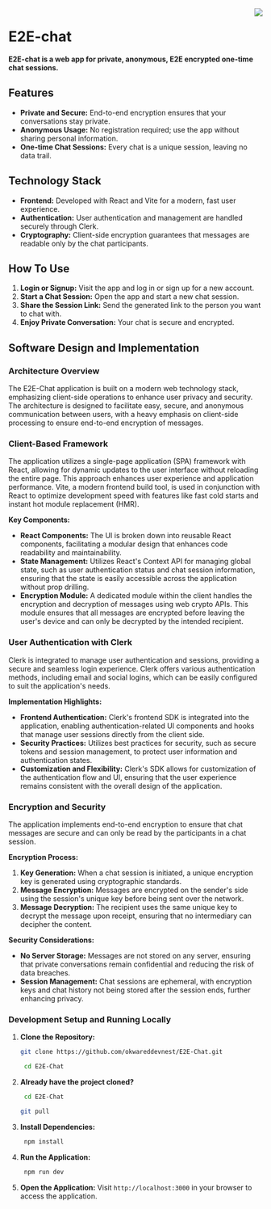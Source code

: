 <img align="right" src="https://user-images.githubusercontent.com/53393266/177538578-de6100bf-603f-497c-8802-ba6879a01c6f.png">

# E2E-chat

**E2E-chat is a web app for private, anonymous, E2E encrypted one-time chat sessions.**

## Features

- **Private and Secure:** End-to-end encryption ensures that your conversations stay private.
- **Anonymous Usage:** No registration required; use the app without sharing personal information.
- **One-time Chat Sessions:** Every chat is a unique session, leaving no data trail.

## Technology Stack

- **Frontend:** Developed with React and Vite for a modern, fast user experience.
- **Authentication:** User authentication and management are handled securely through Clerk.
- **Cryptography:** Client-side encryption guarantees that messages are readable only by the chat participants.

## How To Use 

1. **Login or Signup:** Visit the app and log in or sign up for a new account.
2. **Start a Chat Session:** Open the app and start a new chat session.
3. **Share the Session Link:** Send the generated link to the person you want to chat with.
4. **Enjoy Private Conversation:** Your chat is secure and encrypted.

## Software Design and Implementation

### Architecture Overview
The E2E-Chat application is built on a modern web technology stack, emphasizing client-side operations to enhance user privacy and security. The architecture is designed to facilitate easy, secure, and anonymous communication between users, with a heavy emphasis on client-side processing to ensure end-to-end encryption of messages.

### Client-Based Framework
The application utilizes a single-page application (SPA) framework with React, allowing for dynamic updates to the user interface without reloading the entire page. This approach enhances user experience and application performance. Vite, a modern frontend build tool, is used in conjunction with React to optimize development speed with features like fast cold starts and instant hot module replacement (HMR).

**Key Components:**
- **React Components:** The UI is broken down into reusable React components, facilitating a modular design that enhances code readability and maintainability.
- **State Management:** Utilizes React's Context API for managing global state, such as user authentication status and chat session information, ensuring that the state is easily accessible across the application without prop drilling.
- **Encryption Module:** A dedicated module within the client handles the encryption and decryption of messages using web crypto APIs. This module ensures that all messages are encrypted before leaving the user's device and can only be decrypted by the intended recipient.

### User Authentication with Clerk
Clerk is integrated to manage user authentication and sessions, providing a secure and seamless login experience. Clerk offers various authentication methods, including email and social logins, which can be easily configured to suit the application's needs.

**Implementation Highlights:**
- **Frontend Authentication:** Clerk's frontend SDK is integrated into the application, enabling authentication-related UI components and hooks that manage user sessions directly from the client side.
- **Security Practices:** Utilizes best practices for security, such as secure tokens and session management, to protect user information and authentication states.
- **Customization and Flexibility:** Clerk's SDK allows for customization of the authentication flow and UI, ensuring that the user experience remains consistent with the overall design of the application.

### Encryption and Security
The application implements end-to-end encryption to ensure that chat messages are secure and can only be read by the participants in a chat session.

**Encryption Process:**
1. **Key Generation:** When a chat session is initiated, a unique encryption key is generated using cryptographic standards.
2. **Message Encryption:** Messages are encrypted on the sender's side using the session's unique key before being sent over the network.
3. **Message Decryption:** The recipient uses the same unique key to decrypt the message upon receipt, ensuring that no intermediary can decipher the content.

**Security Considerations:**
- **No Server Storage:** Messages are not stored on any server, ensuring that private conversations remain confidential and reducing the risk of data breaches.
- **Session Management:** Chat sessions are ephemeral, with encryption keys and chat history not being stored after the session ends, further enhancing privacy.

### Development Setup and Running Locally

1. **Clone the Repository:**
   ```bash
   git clone https://github.com/okwareddevnest/E2E-Chat.git
   ```
   ```bash
    cd E2E-Chat
    ```
2. **Already have the project cloned?**
   ```bash
    cd E2E-Chat
    ```
    ```bash
    git pull
    ```
3. **Install Dependencies:**
   ```bash
    npm install
    ```
4. **Run the Application:**
    ```bash
     npm run dev
     ```
5. **Open the Application:**
    Visit `http://localhost:3000` in your browser to access the application.
